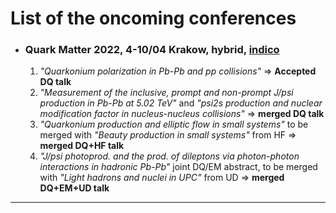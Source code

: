 # List of the oncoming conferences

- ### Quark Matter 2022, 4-10/04 Krakow, hybrid, [indico](https://indico.cern.ch/event/895086/)
  1. *"Quarkonium polarization in Pb-Pb and pp collisions"* => **Accepted DQ talk**
  2. *"Measurement of the inclusive, prompt and non-prompt J/psi production in Pb-Pb at 5.02 TeV"* and *"psi2s production and nuclear modification factor in nucleus-nucleus collisions"* => **merged DQ talk**
  3. *"Quarkonium production and elliptic flow in small systems"* to be merged with *"Beauty production in small systems"* from HF => **merged DQ+HF talk**
  4. *"J/psi photoprod. and the prod. of dileptons via photon-photon interactions in hadronic Pb-Pb"* joint DQ/EM abstract, to be merged with *"Light hadrons and nuclei in UPC"* from UD => **merged DQ+EM+UD talk**
---
